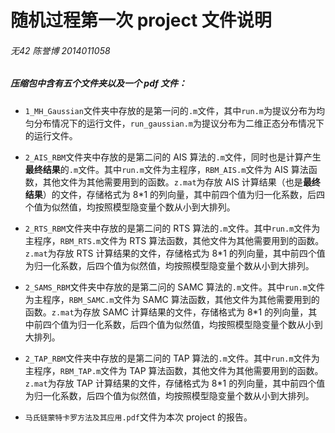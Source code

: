 # 随机过程第一次 project 文件说明

###### 无42 陈誉博 2014011058

##### 压缩包中含有五个文件夹以及一个 pdf 文件：

- `1_MH_Gaussian`文件夹中存放的是第一问的`.m`文件，其中`run.m`为提议分布为均匀分布情况下的运行文件，`run_gaussian.m`为提议分布为二维正态分布情况下的运行文件。

-  `2_AIS_RBM`文件夹中存放的是第二问的 AIS 算法的`.m`文件，同时也是计算产生**最终结果**的`.m`文件。其中`run.m`文件为主程序，`RBM_AIS.m`文件为 AIS 算法函数，其他文件为其他需要用到的函数。`z.mat`为存放 AIS 计算结果（也是**最终结果**）的文件，存储格式为 8*1 的列向量，其中前四个值为归一化系数，后四个值为似然值，均按照模型隐变量个数从小到大排列。
-  `2_RTS_RBM`文件夹中存放的是第二问的 RTS 算法的`.m`文件。其中`run.m`文件为主程序，`RBM_RTS.m`文件为 RTS 算法函数，其他文件为其他需要用到的函数。`z.mat`为存放 RTS 计算结果的文件，存储格式为 8*1 的列向量，其中前四个值为归一化系数，后四个值为似然值，均按照模型隐变量个数从小到大排列。
-  `2_SAMS_RBM`文件夹中存放的是第二问的 SAMC 算法的`.m`文件。其中`run.m`文件为主程序，`RBM_SAMC.m`文件为 SAMC 算法函数，其他文件为其他需要用到的函数。`z.mat`为存放 SAMC 计算结果的文件，存储格式为 8*1 的列向量，其中前四个值为归一化系数，后四个值为似然值，均按照模型隐变量个数从小到大排列。
-  `2_TAP_RBM`文件夹中存放的是第二问的 TAP 算法的`.m`文件。其中`run.m`文件为主程序，`RBM_TAP.m`文件为 TAP 算法函数，其他文件为其他需要用到的函数。`z.mat`为存放 TAP 计算结果的文件，存储格式为 8*1 的列向量，其中前四个值为归一化系数，后四个值为似然值，均按照模型隐变量个数从小到大排列。
-  `马氏链蒙特卡罗方法及其应用.pdf`文件为本次 project 的报告。